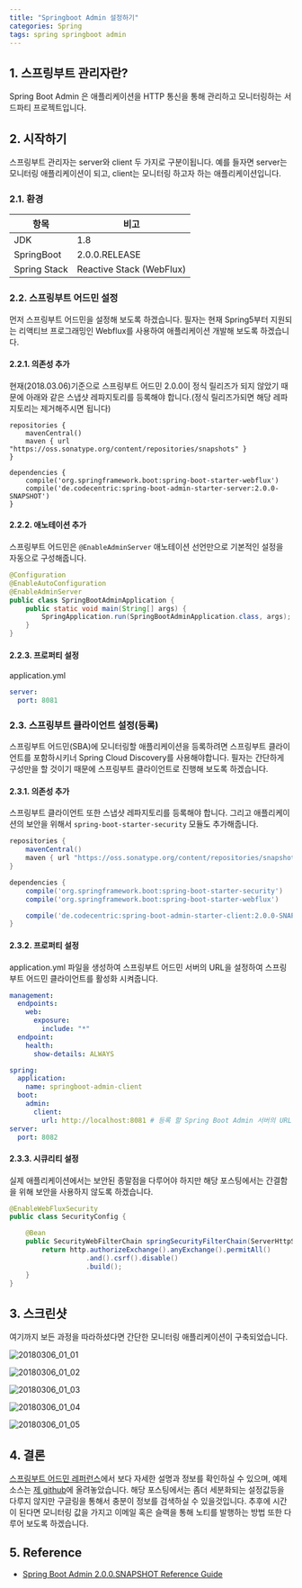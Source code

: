 ```yaml
---
title: "Springboot Admin 설정하기"
categories: Spring
tags: spring springboot admin
---
```




## 1. 스프링부트 관리자란?

Spring Boot Admin 은 애플리케이션을 HTTP 통신을 통해 관리하고 모니터링하는 서드파티 프로젝트입니다.



## 2. 시작하기

스프링부트 관리자는 server와 client 두 가지로 구분이됩니다. 예를 들자면 server는 모니터링 애플리케이션이 되고, client는 모니터링 하고자 하는 애플리케이션입니다.



### 2.1. 환경

| 항목         | 비고                     |
| ------------ | ------------------------ |
| JDK          | 1.8                      |
| SpringBoot   | 2.0.0.RELEASE            |
| Spring Stack | Reactive Stack (WebFlux) |



### 2.2. 스프링부트 어드민 설정

먼저 스프링부트 어드민을 설정해 보도록 하겠습니다. 필자는 현재 Spring5부터 지원되는 리액티브 프로그래밍인 Webflux를 사용하여 애플리케이션 개발해 보도록 하겠습니다.

#### 2.2.1. 의존성 추가

현재(2018.03.06)기준으로 스프링부트 어드민 2.0.0이 정식 릴리즈가 되지 않았기 때문에 아래와 같은 스냅샷 레파지토리를 등록해야 합니다.(정식 릴리즈가되면 해당 레파지토리는 제거해주시면 됩니다)

```grad
repositories {
    mavenCentral()
	maven { url "https://oss.sonatype.org/content/repositories/snapshots" }
}

dependencies {
    compile('org.springframework.boot:spring-boot-starter-webflux')
	compile('de.codecentric:spring-boot-admin-starter-server:2.0.0-SNAPSHOT')
}
```

#### 2.2.2. 애노테이션 추가

스프링부트 어드민은 `@EnableAdminServer` 애노테이션 선언만으로 기본적인 설정을 자동으로 구성해줍니다.

```java
@Configuration
@EnableAutoConfiguration
@EnableAdminServer
public class SpringBootAdminApplication {
    public static void main(String[] args) {
        SpringApplication.run(SpringBootAdminApplication.class, args);
    }
}
```

#### 2.2.3. 프로퍼티 설정

application.yml

```yml
server:
  port: 8081
```



### 2.3. 스프링부트 클라이언트 설정(등록)

스프링부트 어드민(SBA)에 모니터링할 애플리케이션을 등록하려면 스프링부트 클라이언트를 포함하시키너 Spring Cloud Discovery를 사용해야합니다. 필자는 간단하게 구성만을 할 것이기 때문에 스프링부트 클라이언트로 진행해 보도록 하겠습니다.



#### 2.3.1. 의존성 추가

스프링부트 클라이언트 또한 스냅샷 레파지토리를 등록해야 합니다. 그리고 애플리케이션의 보안을 위해서 `spring-boot-starter-security` 모듈도 추가해줍니다.

```gradle
repositories {
	mavenCentral()
	maven { url "https://oss.sonatype.org/content/repositories/snapshots" }
}

dependencies {
	compile('org.springframework.boot:spring-boot-starter-security')
	compile('org.springframework.boot:spring-boot-starter-webflux')

	compile('de.codecentric:spring-boot-admin-starter-client:2.0.0-SNAPSHOT')
}
```



#### 2.3.2. 프로퍼티 설정

application.yml 파일을 생성하여 스프링부트 어드민 서버의 URL을 설정하여 스프링부트 어드민 클라이언트를 활성화 시켜줍니다.

```yml
management:
  endpoints:
    web:
      exposure:
        include: "*"
  endpoint:
    health:
      show-details: ALWAYS

spring:
  application:
    name: springboot-admin-client
  boot:
    admin:
      client:
        url: http://localhost:8081 # 등록 할 Spring Boot Admin 서버의 URL.
server:
  port: 8082
```



#### 2.3.3. 시큐리티 설정

실제 애플리케이션에서는 보안된 종말점을 다루어야 하지만 해당 포스팅에서는 간결함을 위해 보안을 사용하지 않도록 하겠습니다.

```java
@EnableWebFluxSecurity
public class SecurityConfig {

    @Bean
    public SecurityWebFilterChain springSecurityFilterChain(ServerHttpSecurity http) {
        return http.authorizeExchange().anyExchange().permitAll()
                   .and().csrf().disable()
                   .build();
    }
}
```



## 3. 스크린샷

여기까지 보든 과정을 따라하셨다면 간단한 모니터링 애플리케이션이 구축되었습니다. 

![20180306_01_01](/images/2018/0306_01_01.png)

![20180306_01_02](/images/2018/0306_01_02.png)

![20180306_01_03](/images/2018/0306_01_03.png)

![20180306_01_04](/images/2018/0306_01_04.png)

![20180306_01_05](/images/2018/0306_01_05.png)

## 4. 결론

[스프링부트 어드민 레퍼런스](http://codecentric.github.io/spring-boot-admin/current/#_what_is_spring_boot_admin)에서 보다 자세한 설명과 정보를 확인하실 수 있으며, 예제소스는 [제 github](https://github.com/WonYoungPark/springboot-admin-sample)에 올려놓았습니다. 해당 포스팅에서는 좀더 세분화되는 설정값등을 다루지 않지만 구글링을 통해서 충분이 정보를 검색하실 수 있을것입니다. 추후에 시간이 된다면 모니터링 값을 가지고 이메일 혹은 슬랙을 통해 노티를 발행하는 방법 또한 다루어 보도록 하겠습니다.



## 5. Reference

- [Spring Boot Admin 2.0.0.SNAPSHOT Reference Guide](http://codecentric.github.io/spring-boot-admin/current/#spring-cloud-discovery-static-config)